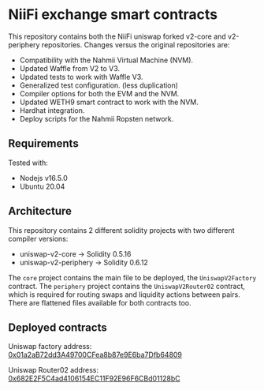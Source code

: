 # NiiFi exchange smart contracts

This repository contains both the NiiFi uniswap forked v2-core and v2-periphery repositories. Changes versus the original repositories are:
- Compatibility with the Nahmii Virtual Machine (NVM).
- Updated Waffle from V2 to V3.
- Updated tests to work with Waffle V3.
- Generalized test configuration. (less duplication)
- Compiler options for both the EVM and the NVM.
- Updated WETH9 smart contract to work with the NVM.
- Hardhat integration.
- Deploy scripts for the Nahmii Ropsten network.

## Requirements

Tested with:
- Nodejs v16.5.0
- Ubuntu 20.04

## Architecture

This repository contains 2 different solidity projects with two different compiler versions:
- uniswap-v2-core -> Solidity 0.5.16
- uniswap-v2-periphery -> Solidity 0.6.12

The `core` project contains the main file to be deployed, the `UniswapV2Factory` contract. The `periphery` project contains the `UniswapV2Router02` contract, which is required for routing swaps and liquidity actions between pairs. There are flattened files available for both contracts too.

## Deployed contracts

Uniswap factory address: [0x01a2aB72dd3A49700CFea8b87e9E6ba7Dfb64809](https://explorer.testnet.nahmii.io/address/0x01a2aB72dd3A49700CFea8b87e9E6ba7Dfb64809)

Uniswap Router02 address: [0x682E2F5C4ad4106154EC11F92E96F6CBd01128bC](https://explorer.testnet.nahmii.io/address/0x682E2F5C4ad4106154EC11F92E96F6CBd01128bC)
